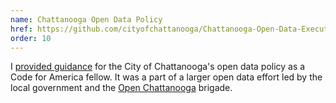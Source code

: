 ```yaml
---
name: Chattanooga Open Data Policy
href: https://github.com/cityofchattanooga/Chattanooga-Open-Data-Executive-Order
order: 10
---
```


I [provided guidance](https://github.com/cityofchattanooga/Chattanooga-Open-Data-Executive-Order/commits?author=jeremiak) for the City of Chattanooga's open data policy as a Code for America fellow. It was a part of a larger open data effort led by the local government and the [Open Chattanooga](http://openchattanooga.com/) brigade.
